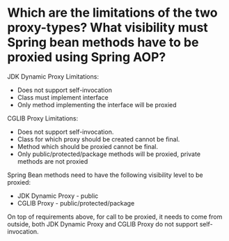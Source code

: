 # Which are the limitations of the two proxy-types? What visibility must Spring bean methods have to be proxied using Spring AOP?
JDK Dynamic Proxy Limitations:
- Does not support self-invocation
- Class must implement interface
- Only method implementing the interface will be proxied

CGLIB Proxy Limitations:
- Does not support self-invocation.
- Class for which proxy should be created cannot be final.
- Method which should be proxied cannot be final.
- Only public/protected/package methods will be proxied, private methods are not proxied

Spring Bean methods need to have the following visibility level to be proxied:
- JDK Dynamic Proxy - public
- CGLIB Proxy - public/protected/package

On top of requirements above, for call to be proxied, it needs to come from outside, both JDK Dynamic Proxy and CGLIB Proxy
do not support self-invocation.
